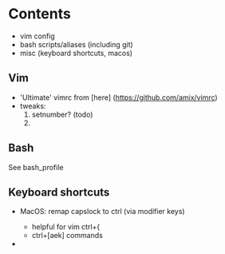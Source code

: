 # Contents
- vim config
- bash scripts/aliases (including git)
- misc (keyboard shortcuts, macos)


## Vim
- 'Ultimate' vimrc from [here] (https://github.com/amix/vimrc)
- tweaks: 
    1. setnumber? (todo)
    2. 



## Bash
See bash_profile



## Keyboard shortcuts
- MacOS: remap capslock to ctrl (via modifier keys)
    - helpful for vim ctrl+{ 
    - ctrl+[aek] commands
  
- 


